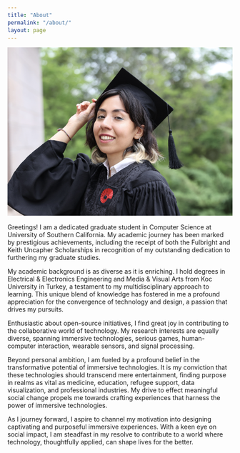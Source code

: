 ```yaml
---
title: "About"
permalink: "/about/"
layout: page
---
```


![image](https://github.com/betuldince/betuldince.github.io/blob/master/assets/image/Screen%20Shot%202023-08-20%20at%2021.34.22.png)

Greetings! I am a dedicated graduate student in Computer Science at University of Southern California. My academic journey has been marked by prestigious achievements, including the receipt of both the Fulbright and Keith Uncapher Scholarships in recognition of my outstanding dedication to furthering my graduate studies.

My academic background is as diverse as it is enriching. I hold degrees in Electrical & Electronics Engineering and Media & Visual Arts from Koc University in Turkey, a testament to my multidisciplinary approach to learning. This unique blend of knowledge has fostered in me a profound appreciation for the convergence of technology and design, a passion that drives my pursuits.

Enthusiastic about open-source initiatives, I find great joy in contributing to the collaborative world of technology. My research interests are equally diverse, spanning immersive technologies, serious games, human-computer interaction, wearable sensors, and signal processing.  

Beyond personal ambition, I am fueled by a profound belief in the transformative potential of immersive technologies. It is my conviction that these technologies should transcend mere entertainment, finding purpose in realms as vital as medicine, education, refugee support, data visualization, and professional industries. My drive to effect meaningful social change propels me towards crafting experiences that harness the power of immersive technologies.

As I journey forward, I aspire to channel my motivation into designing captivating and purposeful immersive experiences. With a keen eye on social impact, I am steadfast in my resolve to contribute to a world where technology, thoughtfully applied, can shape lives for the better.




